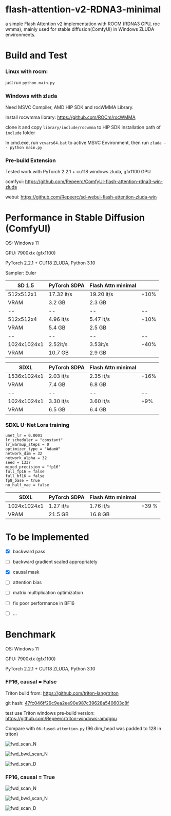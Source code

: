 # flash-attention-v2-RDNA3-minimal
a simple Flash Attention v2 implementation with ROCM (RDNA3 GPU, roc wmma), mainly used for stable diffusion(ComfyUI) in Windows ZLUDA environments.

# Build and Test

### Linux with rocm:
just run ```python main.py```

### Windows with zluda

Need MSVC Compiler, AMD HIP SDK and rocWMMA Library.

Install rocwmma library: https://github.com/ROCm/rocWMMA

clone it and copy ```library/include/rocwmma``` to HIP SDK installation path of ```include``` folder

In cmd.exe, run ```vcvars64.bat``` to active MSVC Environment, then run ```zluda -- python main.py```

### Pre-build Extension 

Tested work with PyTorch 2.2.1 + cu118 windows zluda, gfx1100 GPU

comfyui: https://github.com/Repeerc/ComfyUI-flash-attention-rdna3-win-zluda

webui: https://github.com/Repeerc/sd-webui-flash-attention-zluda-win

# Performance in Stable Diffusion (ComfyUI)

OS: Windows 11

GPU: 7900xtx (gfx1100)

PyTorch 2.2.1 + CU118 ZLUDA, Python 3.10

Sampler: Euler

| SD 1.5 | PyTorch SDPA |  Flash Attn minimal |  |
|--|--|--|--|
|512x512x1| 17.32 it/s | 19.20 it/s | +10% |
| VRAM | 3.2 GB | 2.3 GB | |
|--|--|--|--|
|512x512x4| 4.96 it/s | 5.47 it/s | +10% |
| VRAM | 5.4 GB | 2.5 GB | |
|--|--|--|--|
|1024x1024x1| 2.52it/s | 3.53it/s | +40%  | 
| VRAM | 10.7 GB | 2.9 GB | |


| SDXL | PyTorch SDPA |  Flash Attn minimal |  |
|--|--|--|--|
|1536x1024x1| 2.03 it/s | 2.35 it/s | +16% |
| VRAM | 7.4 GB | 6.8 GB | |
|--|--|--|--|
|1024x1024x1| 3.30 it/s | 3.60 it/s | +9% |
| VRAM | 6.5 GB | 6.4 GB | |

### SDXL U-Net Lora training

```
unet_lr = 0.0001
lr_scheduler = "constant"
lr_warmup_steps = 0
optimizer_type = "AdamW"
network_dim = 32
network_alpha = 32
seed = 1337
mixed_precision = "fp16"
full_fp16 = false
full_bf16 = false
fp8_base = true
no_half_vae = false
```

| SDXL | PyTorch SDPA |  Flash Attn minimal |  |
|--|--|--|--|
|1024x1024x1| 1.27 it/s | 1.76 it/s | +39 % |
| VRAM | 21.5 GB | 16.8 GB | |


# To be Implemented

- [x] backward pass
- [ ] backward gradient scaled appropriately
- [x] causal mask
- [ ] attention bias
- [ ] matrix multiplication optimization
- [ ] fix poor performance in BF16
- [ ] ...


# Benchmark

OS: Windows 11

GPU: 7900xtx (gfx1100)

PyTorch 2.2.1 + CU118 ZLUDA, Python 3.10

### FP16, causal = False

Triton build from: https://github.com/triton-lang/triton

git hash: [47fc046ff29c9ea2ee90e987c39628a540603c8f](https://github.com/triton-lang/triton/tree/47fc046ff29c9ea2ee90e987c39628a540603c8f)

test use Triton windows pre-build version: https://github.com/Repeerc/triton-windows-amdgpu

Compare with ```06-fused-attention.py``` (96 dim_head was padded to 128 in triton)

![fwd_scan_N](https://github.com/Repeerc/flash-attention-v2-RDNA3-minimal/assets/7540581/8d32fc5a-0082-4f48-b8e1-4acd14dc8a6f)

![fwd_bwd_scan_N](https://github.com/Repeerc/flash-attention-v2-RDNA3-minimal/assets/7540581/1b9655a4-fdd5-40e4-9174-37ad18d20cae)

![fwd_scan_D](https://github.com/Repeerc/flash-attention-v2-RDNA3-minimal/assets/7540581/b533c016-e2c1-44b9-be2c-7cf80b44e5f6)

### FP16, causal = True

![fwd_scan_N](https://github.com/Repeerc/flash-attention-v2-RDNA3-minimal/assets/7540581/a10c402a-3ab7-45ac-88c5-a1c9f9c69b8f)

![fwd_bwd_scan_N](https://github.com/Repeerc/flash-attention-v2-RDNA3-minimal/assets/7540581/529353f0-7478-484b-8ddb-d94052dff13a)

![fwd_scan_D](https://github.com/Repeerc/flash-attention-v2-RDNA3-minimal/assets/7540581/47aaeef8-3064-49a3-b737-64d4f36ef30b)



